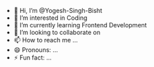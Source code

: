 - 👋 Hi, I’m @Yogesh-Singh-Bisht
- 👀 I’m interested in Coding
- 🌱 I’m currently learning Frontend Development
- 💞️ I’m looking to collaborate on 
- 📫 How to reach me ...
- 😄 Pronouns: ...
- ⚡ Fun fact: ...

<!---
Yogesh-Singh-Bisht/Yogesh-Singh-Bisht is a ✨ special ✨ repository because its `README.md` (this file) appears on your GitHub profile.
You can click the Preview link to take a look at your changes.
--->
